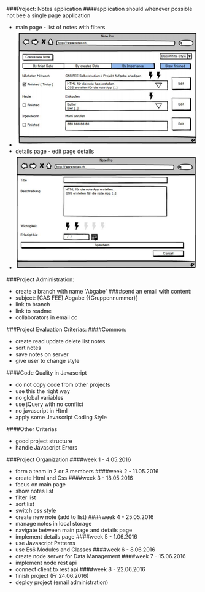 ###Project: Notes application
####application should whenever possible not bee a single page application
- main page - list of notes with filters
- ![Main page](https://github.com/pbarthol/Gruppenarbeit-1/blob/master/img/notes-main-page.PNG)
- details page - edit page details
- ![Details page](https://github.com/pbarthol/Gruppenarbeit-1/blob/master/img/notes-details-page.PNG)

###Project Administration:
- create a branch with name 'Abgabe'
####send an email with content:
- subject: [CAS FEE] Abgabe {{Gruppennummer}}
- link to branch
- link to readme
- collaborators in email cc


###Project Evaluation Criterias:
####Common:
- create read update delete list notes
- sort notes
- save notes on server
- give user to change style

####Code Quality in Javascript
- do not copy code from other projects
- use this the right way
- no global variables
- use jQuery with no conflict
- no javascript in Html
- apply some Javascript Coding Style

####Other Criterias
- good project structure
- handle Javascript Errors

###Project Organization
####week 1 - 4.05.2016
- form a team in 2 or 3 members
####week 2 - 11.05.2016
- create Html and Css
####week 3 - 18.05.2016
- focus on main page
- show notes list
- filter list
- sort list
- switch css style
- create new note (add to list)
####week 4 - 25.05.2016
- manage notes in local storage
- navigate between main page and details page
- implement details page
####week 5 - 1.06.2016
- use Javascript Patterns
- use Es6 Modules and Classes
####week 6 - 8.06.2016
- create node server for Data Management
####week 7 - 15.06.2016
- implement node rest api
- connect client to rest api
####week 8 - 22.06.2016
- finish project (Fr 24.06.2016)
- deploy project (email administration)
